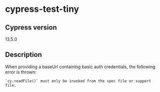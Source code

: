 # cypress-test-tiny

## Cypress version

13.5.0

## Description

When providing a baseUrl containing basic auth credentials, the following error is thrown:

```
`cy.readFile()` must only be invoked from the spec file or support file.
```
